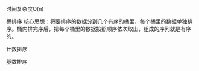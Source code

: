 时间复杂度O(n)

桶排序
核心思想：将要排序的数据分到几个有序的桶里，每个桶里的数据单独排序。桶内排完序后，把每个桶里的数据按照顺序依次取出，组成的序列就是有序的。



计数排序



基数排序
